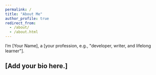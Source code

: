 ```yaml
---
permalink: /
title: "About Me"
author_profile: true
redirect_from: 
  - /about/
  - /about.html
---
```

I’m [Your Name], a [your profession, e.g., "developer, writer, and lifelong learner"].

[Add your bio here.]
------
